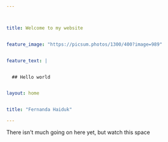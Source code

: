 ```yaml
---



title: Welcome to my website


feature_image: "https://picsum.photos/1300/400?image=989"


feature_text: |


  ## Hello world


layout: home


title: "Fernanda Haiduk"

---
```





There isn't much going on here yet, but watch this space
